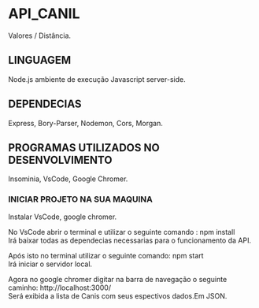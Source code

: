 # API_CANIL
Valores / Distância.

## LINGUAGEM
Node.js ambiente de execução Javascript server-side.

## DEPENDECIAS
Express, Bory-Parser,
Nodemon, Cors, Morgan.

## PROGRAMAS UTILIZADOS NO DESENVOLVIMENTO
Insominia, VsCode, Google Chromer.

### INICIAR PROJETO NA SUA MAQUINA
Instalar VsCode, google chromer.

No VsCode abrir o terminal e utilizar o seguinte comando : npm install <br>
Irá baixar todas as dependecias necessarias para o funcionamento da API.

Após isto no terminal utilizar o seguinte comando: npm start <br>
Irá iniciar o servidor local.

Agora no google chromer digitar na barra de navegação o seguinte caminho: http://localhost:3000/  <br>
Será exibida a lista de Canis com seus espectivos dados.Em JSON.
